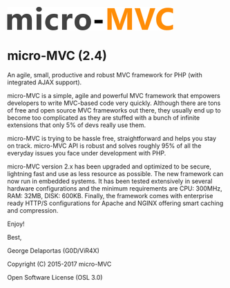 ![alt tag](https://github.com/g0d/micro-MVC/blob/master/site/pix/micro_mvc.png)

# micro-MVC (2.4)
An agile, small, productive and robust MVC framework for PHP (with integrated AJAX support).

micro-MVC is a simple, agile and powerful MVC framework that empowers developers to write 
MVC-based code very quickly. Although there are tons of free and open source MVC frameworks out there, they 
usually end up to become too complicated as they are stuffed with a bunch of infinite extensions that only 
5% of devs really use them.

micro-MVC is trying to be hassle free, straightforward and helps you stay on track. micro-MVC API is robust 
and solves roughly 95% of all the everyday issues you face under development with PHP.

micro-MVC version 2.x has been upgraded and optimized to be secure, lightning fast and use as less resource as possible.
The new framework can now run in embedded systems. It has been tested extensively in several hardware configurations 
and the minimum requirements are CPU: 300MHz, RAM: 32MB, DISK: 600KB. Finally, the framework comes with enterprise ready 
HTTP/S configurations for Apache and NGINX offering smart caching and compression.

Enjoy!

Best,

George Delaportas (G0D/ViR4X)

Copyright (C) 2015-2017 micro-MVC

Open Software License (OSL 3.0)
